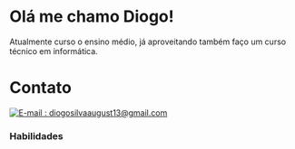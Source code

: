 # Olá me chamo Diogo!

Atualmente curso o ensino médio, já aproveitando também faço um curso técnico em informática.

# Contato

[![E-mail : diogosilvaaugust13@gmail.com](https://img.shields.io/badge/-Email-000?style=for-the-badge&logo=microsoft-outlook&logoColor=E94D5F)](diogosilvaaugusto13@gmail.com)

### Habilidades
